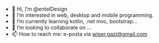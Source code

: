 - 👋 Hi, I’m @entelDesign
- 👀 I’m interested in web, desktop and mobile programming.
- 🌱 I’m currently learning kotlin, .net mvc, bootstrap...
- 💞️ I’m looking to collaborate on ...
- 📫 How to reach me: e-posta via wiper.gazi@gmail.com

<!---
entelDesign/entelDesign is a ✨ special ✨ repository because its `README.md` (this file) appears on your GitHub profile.
You can click the Preview link to take a look at your changes.
--->
